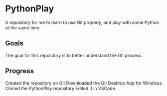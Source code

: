 # PythonPlay

A repository for me to learn to use Git properly, and play with some Python at the same time.

## Goals

The goal for this repository is to better understand the Git process.

## Progress

Created the repository on Git
Downloaded the Git Desktop App for Windows
Cloned the PythonPlay repository
Edited it in VSCode.
